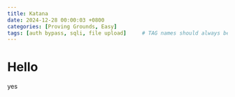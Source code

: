 ```yaml
---
title: Katana
date: 2024-12-28 00:00:03 +0800
categories: [Proving Grounds, Easy]
tags: [auth bypass, sqli, file upload]     # TAG names should always be lowercase
---
```


# Hello

yes
